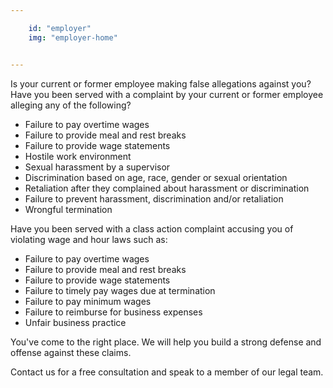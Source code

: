 ```yaml
---

    id: "employer"
    img: "employer-home"


---
```

<!-- <div class="content-1">
    Is your current or former employee making false allegations against you?
    Have you been served with a complaint by your current or former employee alleging any of the following?
</div>

<div class="content-3">
    Have you been served with a class action complaint accusing you of violating wage and hour laws?
    You've come to the right place. We will help you build a strong defense and offense against these claims. 
    Contact us for a free consultation and speak to a member of our legal team.
</div> -->

Is your current or former employee making false allegations against you? Have you been served with a complaint by your current or former employee alleging any of the following? 
- Failure to pay overtime wages
- Failure to provide meal and rest breaks
- Failure to provide wage statements
- Hostile work environment
- Sexual harassment by a supervisor
- Discrimination based on age, race, gender or sexual orientation
- Retaliation after they complained about harassment or discrimination
- Failure to prevent harassment, discrimination and/or retaliation
- Wrongful termination

Have you been served with a class action complaint accusing you of violating wage and hour laws such as:

- Failure to pay overtime wages
- Failure to provide meal and rest breaks
- Failure to provide wage statements
- Failure to timely pay wages due at termination
- Failure to pay minimum wages
- Failure to reimburse for business expenses
- Unfair business practice

You've come to the right place. We will help you build a strong defense and offense against these claims. 

Contact us for a free consultation and speak to a member of our legal team. 